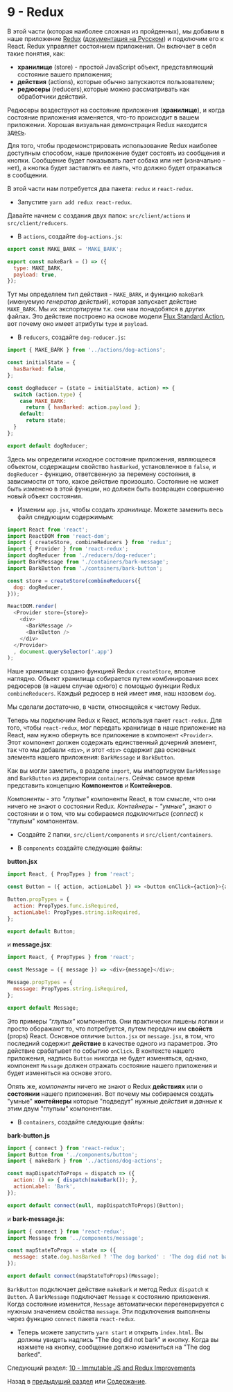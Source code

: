 # 9 - Redux

В этой части (которая наиболее сложная из пройденных), мы добавим в наше приложение [Redux](http://redux.js.org/) ([документация на Русском](https://www.gitbook.com/book/rajdee/redux-in-russian/details)) и подключим его к React. Redux управляет состоянием приложения. Он включает в себя такие понятия, как:  

- **хранилище** (store) - простой JavaScript объект, представляющий состояние вашего приложения;
- **действия** (actions), которые обычно запускаются пользователем;
- **редюсеры** (reducers),которые можно рассматривать как обработчики действий.

Редюсеры воздествуют на состояние приложения (**хранилище**), и когда состояние приложения изменяется, что-то происходит в вашем приложении. Хорошая визуальная демонстрация Redux находится [здесь](http://slides.com/jenyaterpil/redux-from-twitter-hype-to-production#/9).

Для того, чтобы продемонстрировать использование Redux наиболее доступным способом, наше приложение будет состоять из сообщения и кнопки. Сообщение будет показывать лает собака или нет (изначально - нет), а кнопка будет заставлять ее лаять, что должно будет отражаться в сообщении.

В этой части нам потребуется два пакета: `redux` и `react-redux`.

- Запустите `yarn add redux react-redux`.

Давайте начнем с создания двух папок: `src/client/actions` и `src/client/reducers`.

- В `actions`, создайте `dog-actions.js`:

```javascript
export const MAKE_BARK = 'MAKE_BARK';

export const makeBark = () => ({
  type: MAKE_BARK,
  payload: true,
});
```
Тут мы определяем тип действия - `MAKE_BARK`, и функцию `makeBark` (именуемую *генератор действий*), которая запускает действие `MAKE_BARK`. Мы их экспортируем т.к. они нам понадобятся в других файлах. Это действие построено на основе модели [Flux Standard Action](https://github.com/acdlite/flux-standard-action), вот почему оно имеет атрибуты `type` и `payload`.

- В `reducers`, создайте `dog-reducer.js`:

```javascript
import { MAKE_BARK } from '../actions/dog-actions';

const initialState = {
  hasBarked: false,
};

const dogReducer = (state = initialState, action) => {
  switch (action.type) {
    case MAKE_BARK:
      return { hasBarked: action.payload };
    default:
      return state;
  }
};

export default dogReducer;
```

Здесь мы определили исходное состояние приложения, являющееся объектом, содержащим свойство `hasBarked`, установленное в `false`, и `dogReducer` - функцию, ответсвенную за перемену состояния, в зависимости от того, какое действие произошло. Состояние не может быть изменено в этой функции, но должен быть возвращен совершенно новый объект состояния.

- Изменим `app.jsx`, чтобы создать *хранилище*. Можете заменить весь файл следующим содержимым:

```javascript
import React from 'react';
import ReactDOM from 'react-dom';
import { createStore, combineReducers } from 'redux';
import { Provider } from 'react-redux';
import dogReducer from './reducers/dog-reducer';
import BarkMessage from './containers/bark-message';
import BarkButton from './containers/bark-button';

const store = createStore(combineReducers({
  dog: dogReducer,
}));

ReactDOM.render(
  <Provider store={store}>
    <div>
      <BarkMessage />
      <BarkButton />
    </div>
  </Provider>
  , document.querySelector('.app')
);
```

Наше хранилище создано функцией Redux `createStore`, вполне наглядно. Объект хранилища собирается путем комбинирования всех редюсеров (в нашем случае одного) с помощью функции Redux `combineReducers`. Каждый редюсер в ней имеет имя, наш назовем `dog`.

Мы сделали достаточно, в части, относящейся к чистому Redux.

Теперь мы подключим Redux к React, используя пакет `react-redux`. Для того, чтобы `react-redux`, мог передать хранилище в наше приложение на React, нам нужно обернуть все приложение в компонент `<Provider>`. Этот компонент должен содержать единственный дочерний элемент, так что мы добавли `<div>`, и этот `<div>` содержит два основных элемента нашего приложения: `BarkMessage` и `BarkButton`.

Как вы могли заметить, в разделе `import`, мы импортируем `BarkMessage` and `BarkButton` из директории `containers`. Сейчас самое время представить концепцию **Компонентов** и **Контейнеров**.

*Компоненты* - это *"глупые"* компоненты React, в том смысле, что они ничего не знают о состоянии Redux. *Контейнеры* - *"умные"*, знают о состоянии и о том, что мы собираемся *подключиться* (*connect*) к "глупым" компонентам.

- Создайте 2 папки, `src/client/components` и `src/client/containers`.

- В `components` создайте следующие файлы:

**button.jsx**

```javascript
import React, { PropTypes } from 'react';

const Button = ({ action, actionLabel }) => <button onClick={action}>{actionLabel}</button>;

Button.propTypes = {
  action: PropTypes.func.isRequired,
  actionLabel: PropTypes.string.isRequired,
};

export default Button;
```

и **message.jsx**:

```javascript
import React, { PropTypes } from 'react';

const Message = ({ message }) => <div>{message}</div>;

Message.propTypes = {
  message: PropTypes.string.isRequired,
};

export default Message;

```

Это примеры *"глупых"* компонентов. Они практически лишены логики и просто оборажают то, что потребуется, путем передачи им **свойств** (props) React. Основное отличие `button.jsx` от `message.jsx`, в том, что последний содержит **действие** в качестве одного из параметров. Это действие срабатывет по событию `onClick`. В контексте нашего приложения, надпись `Button` никогда не будет изменяться, однако, компонент `Message`  должен отражать состояние нашего приложения и будет изменяться на основе этого.

Опять же, *компоненты* ничего не знают о Redux **действиях** или о **состоянии** нашего приложения. Вот почему мы собираемся создать "умные" **контейнеры** которые "подведут" нужные *действия* и *данные* к этим двум "глупым" компонентам. 

- В `containers`, создайте следующие файлы:

**bark-button.js**

```javascript
import { connect } from 'react-redux';
import Button from '../components/button';
import { makeBark } from '../actions/dog-actions';

const mapDispatchToProps = dispatch => ({
  action: () => { dispatch(makeBark()); },
  actionLabel: 'Bark',
});

export default connect(null, mapDispatchToProps)(Button);
```

и **bark-message.js**:

```javascript
import { connect } from 'react-redux';
import Message from '../components/message';

const mapStateToProps = state => ({
  message: state.dog.hasBarked ? 'The dog barked' : 'The dog did not bark',
});

export default connect(mapStateToProps)(Message);
```

`BarkButton` подключает действие `makeBark` и метод Redux `dispatch` к `Button`. А `BarkMessage` подключает `Message` к состоянию приложения. Когда состояние изменится, `Message` автоматически перегенерируется с нужным значением свойства `message`. Эти подключения выполнены через функцию `connect` пакета `react-redux`.

- Теперь можете запустить `yarn start` и открыть `index.html`. Вы должны увидеть надпись "The dog did not bark" и кнопку. Когда вы нажмете на кнопку, сообщение должно измениться на "The dog barked".

Следующий раздел: [10 - Immutable JS and Redux Improvements](/tutorial/10-immutable-redux-improvements)

Назад в [предыдущий раздел](/tutorial/8-react) или [Содержание](/../../).
